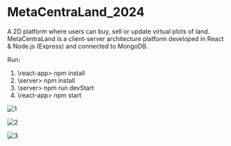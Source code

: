 # MetaCentraLand_2024

A 2D platform where users can buy, sell or update virtual plots of land.
MetaCentraLand is a client-server architecture platform
developed in React & Node.js (Express) and connected to MongoDB.

Run:
1. \react-app> npm install
2. \server> npm  install
3. \server> npm run devStart
4. \react-app> npm start





![1](https://github.com/GrigoryLunev/MetaCentraLand_2024/assets/30550611/1e8ea4bf-518b-4974-aff9-4d0ecc28eeb6)


![2](https://github.com/GrigoryLunev/MetaCentraLand_2024/assets/30550611/0ca1bf43-256e-49a6-9c25-b57a264e26da)


![3](https://github.com/GrigoryLunev/MetaCentraLand_2024/assets/30550611/742cbfd7-2480-47d3-ab2d-0ffbf73de98d)
